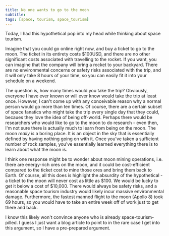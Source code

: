 ```yaml
---
title: No one wants to go to the moon
subtitle: 
tags: [space, tourism, space_tourism]
---
```


Today, I had this hypothetical pop into my head while thinking about space
tourism.

Imagine that you could go online right now, and buy a ticket to go to the moon.
The ticket in its entirety costs $100USD, and there are no other significant
costs associated with travelling to the rocket. If you want, you can imagine
that the company will bring a rocket to your backyard. There are no
environmental concerns or safety risks associated with the trip, and it will
only take 8 hours of your time, so you can easily fit it into your schedule on a
weekend.

The question is, how many times would you take the trip? Obviously, everyone I
have ever known or will ever know would take the trip at least once. However, I
can't come up with any conceivable reason why a normal person would go more than
ten times. Of course, there are a certain subset of space fanatics who might
take the trip every single day that they could, becaues they love the idea of
being off-world. Perhaps there would be researchers who would like to go to the
moon to do research - even then, I'm not sure there is actually much to learn
from being on the moon. The moon _really is_ a boring place. It is an object in
the sky that is essentially defined by having nothing going on with it. Once
you've taken a sufficient number of rock samples, you've essentially learned
everything there is to learn about what the moon is.

I think one response might be to wonder about moon mining operations, i.e. there
are energy-rich ores on the moon, and it could be cost-efficient compared to the
ticket cost to mine those ores and bring them back to Earth. Of course, all this
does is highlight the absurdity of the hypothetical - a ticket to the moon will
never cost as little as $100. We would be lucky to get it below a cost of
$10,000. There would always be safety risks, and a reasonable space tourism
industry would likely incur massive environmental damage. Furthermore, the
fastest manned flight to the moon (Apollo 8) took 69 hours, so you would have to
take an entire week off of work just to get there and back.

I know this likely won't convince anyone who is already space-tourism-pilled. I
guess I just want a blog article to point to in the rare case I get into this
argument, so I have a pre-prepared argument.
